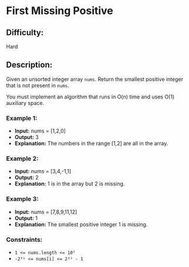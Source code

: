 # First Missing Positive

## Difficulty: 
Hard

## Description: 
Given an unsorted integer array `nums`. Return the smallest positive integer that is not present in `nums`.

You must implement an algorithm that runs in O(n) time and uses O(1) auxiliary space.

### Example 1:

- **Input:** nums = [1,2,0]
- **Output:** 3
- **Explanation:** The numbers in the range [1,2] are all in the array.

### Example 2:

- **Input:** nums = [3,4,-1,1]
- **Output:** 2
- **Explanation:** 1 is in the array but 2 is missing.

### Example 3:

- **Input:** nums = [7,8,9,11,12]
- **Output:** 1
- **Explanation:** The smallest positive integer 1 is missing.

### Constraints:
- `1 <= nums.length <= 10⁵`
- `-2³¹ <= nums[i] <= 2³¹ - 1`